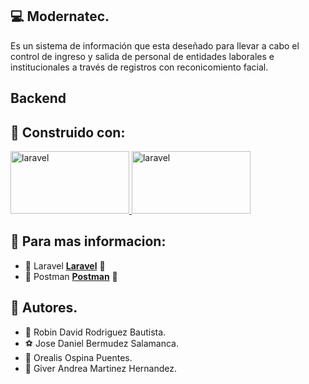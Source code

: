 ## :computer: Modernatec. 
Es un sistema de información que esta deseñado para llevar a cabo el control de ingreso y salida de personal de entidades laborales e institucionales a través de registros con reconicomiento facial.

## Backend

## :construction_worker: Construido con:
<a href="https://cynoteck.com/es/blog-post/installing-laravel-8-on-windows-10-xampp/" target="_blank"> <img src="https://blog.aulaformativa.com/wp-content/uploads/2018/02/laravel_2.jpg" alt="laravel" width="190" height="100"/> </a>
<a href="https://programmerclick.com/article/1594856922/" target="_blank"> <img src="https://www.sngular.com/wp-content/uploads/2021/12/postman-logo-vert-2018.jpg " alt="laravel" width="190" height="100"/> </a>

## :pushpin: Para mas informacion:
* :hammer: Laravel **[Laravel](https://cynoteck.com/es/blog-post/installing-laravel-8-on-windows-10-xampp/)** :round_pushpin:
* :hammer: Postman **[Postman](https://programmerclick.com/article/1594856922/)** :round_pushpin:

## :memo: Autores. 
* :crown: Robin David Rodriguez Bautista.
* :soccer: Jose Daniel Bermudez Salamanca.
* :ribbon: Orealis Ospina Puentes.
* :ribbon: Giver Andrea Martinez Hernandez.
